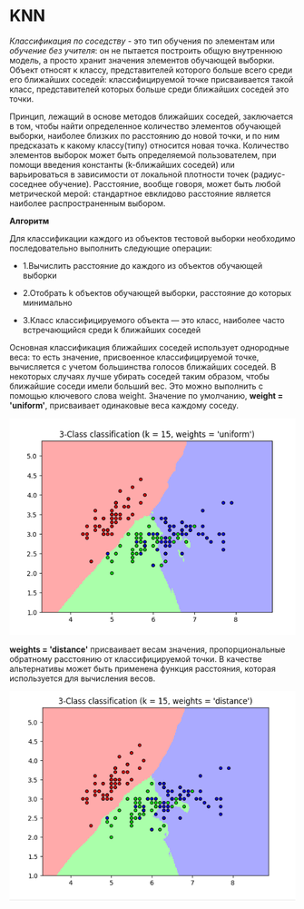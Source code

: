 # KNN

*Классификация по соседству* - это тип обучения по элементам или *обучение без учителя*: он не пытается построить общую внутреннюю модель, а просто хранит значения элементов обучающей выборки. Объект относят к классу, представителей которого больше всего среди его ближайших соседей: классифицируемой точке присваивается такой класс, представителей которых больше среди ближайших соседей это точки.  

Принцип, лежащий в основе методов ближайших соседей, заключается в том, чтобы найти определенное количество элементов обучающей выборки, наиболее близких по расстоянию до новой точки, и по ним предсказать к какому классу(типу) относится новая точка. Количество элементов выборок может быть определяемой пользователем, при помощи введения константы (k-ближайших соседей) или варьироваться в зависимости от локальной плотности точек (радиус-соседнее обучение). Расстояние, вообще говоря, может быть любой метрической мерой: стандартное евклидово расстояние является наиболее распространенным выбором. 

**Алгоритм**

Для классификации каждого из объектов тестовой выборки необходимо последовательно выполнить следующие операции:

* 1.Вычислить расстояние до каждого из объектов обучающей выборки

* 2.Отобрать k объектов обучающей выборки, расстояние до которых минимально

* 3.Класс классифицируемого объекта — это класс, наиболее часто встречающийся среди k ближайших соседей


Основная классификация ближайших соседей использует однородные веса: то есть значение, присвоенное классифицируемой точке, вычисляется с учетом большинства голосов ближайших соседей. В некоторых случаях лучше убирать соседей таким образом, чтобы ближайшие соседи имели больший вес. Это можно выполнить с помощью ключевого слова weight. Значение по умолчанию, **weight = 'uniform'**, присваивает одинаковые веса каждому соседу. 

![](https://raw.githubusercontent.com/VolozhaninaAlina/KNN/master/1.PNG)

**weights = 'distance'** присваивает весам значения, пропорциональные обратному расстоянию от классифицируемой точки. В качестве альтернативы может быть применена функция расстояния, которая используется для вычисления весов.

![](https://raw.githubusercontent.com/VolozhaninaAlina/KNN/master/2.PNG)
